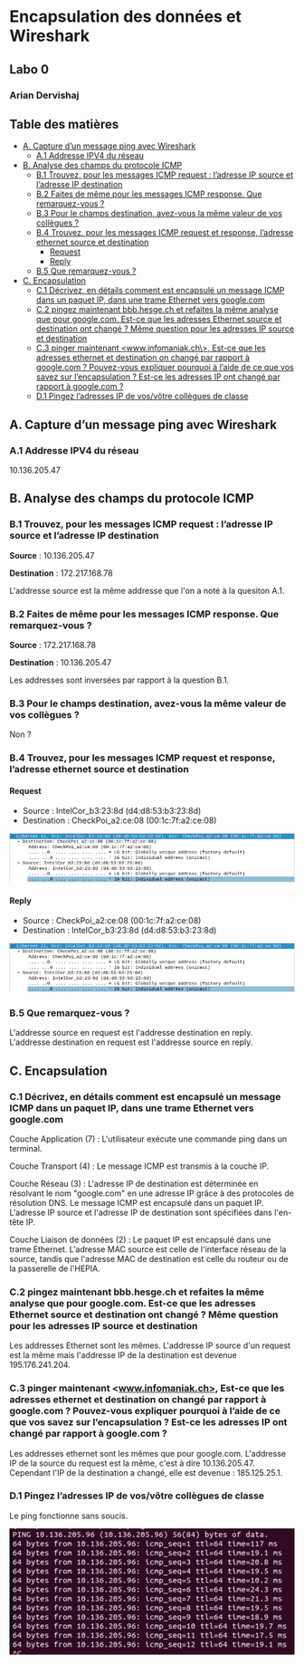 # Encapsulation des données et Wireshark <!-- omit from toc -->

## Labo 0 <!-- omit from toc -->

### Arian Dervishaj <!-- omit from toc -->

<div class="page"/>

## Table des matières <!-- omit from toc -->

- [A. Capture d’un message ping avec Wireshark](#a-capture-dun-message-ping-avec-wireshark)
  - [A.1 Addresse IPV4 du réseau](#a1-addresse-ipv4-du-réseau)
- [B. Analyse des champs du protocole ICMP](#b-analyse-des-champs-du-protocole-icmp)
  - [B.1 Trouvez, pour les messages ICMP request : l’adresse IP source et l’adresse IP destination](#b1-trouvez-pour-les-messages-icmp-request--ladresse-ip-source-et-ladresse-ip-destination)
  - [B.2 Faites de même pour les messages ICMP response. Que remarquez-vous ?](#b2-faites-de-même-pour-les-messages-icmp-response-que-remarquez-vous-)
  - [B.3 Pour le champs destination, avez-vous la même valeur de vos collègues ?](#b3-pour-le-champs-destination-avez-vous-la-même-valeur-de-vos-collègues-)
  - [B.4 Trouvez, pour les messages ICMP request et response, l’adresse ethernet source et destination](#b4-trouvez-pour-les-messages-icmp-request-et-response-ladresse-ethernet-source-et-destination)
    - [Request](#request)
    - [Reply](#reply)
  - [B.5 Que remarquez-vous ?](#b5-que-remarquez-vous-)
- [C. Encapsulation](#c-encapsulation)
  - [C.1 Décrivez, en détails comment est encapsulé un message ICMP dans un paquet IP, dans une trame Ethernet vers google.com](#c1-décrivez-en-détails-comment-est-encapsulé-un-message-icmp-dans-un-paquet-ip-dans-une-trame-ethernet-vers-googlecom)
  - [C.2 pingez maintenant bbb.hesge.ch et refaites la même analyse que pour google.com. Est-ce que les adresses Ethernet source et destination ont changé ? Même question pour les adresses IP source et destination](#c2-pingez-maintenant-bbbhesgech-et-refaites-la-même-analyse-que-pour-googlecom-est-ce-que-les-adresses-ethernet-source-et-destination-ont-changé--même-question-pour-les-adresses-ip-source-et-destination)
  - [C.3 pinger maintenant \<www.infomaniak.ch\>, Est-ce que les adresses ethernet et destination on changé par rapport à google.com ? Pouvez-vous expliquer pourquoi à l’aide de ce que vos savez sur l’encapsulation ? Est-ce les adresses IP ont changé par rapport à google.com ?](#c3-pinger-maintenant-wwwinfomaniakch-est-ce-que-les-adresses-ethernet-et-destination-on-changé-par-rapport-à-googlecom--pouvez-vous-expliquer-pourquoi-à-laide-de-ce-que-vos-savez-sur-lencapsulation--est-ce-les-adresses-ip-ont-changé-par-rapport-à-googlecom-)
  - [D.1 Pingez l’adresses IP de vos/vôtre collègues de classe](#d1-pingez-ladresses-ip-de-vosvôtre-collègues-de-classe)

<div class="page"/>

## A. Capture d’un message ping avec Wireshark

### A.1 Addresse IPV4 du réseau

10.136.205.47

## B. Analyse des champs du protocole ICMP

### B.1 Trouvez, pour les messages ICMP request : l’adresse IP source et l’adresse IP destination

**Source** : 10.136.205.47

**Destination** : 172.217.168.78

L'addresse source est la même addresse que l'on a noté à la quesiton A.1.

### B.2 Faites de même pour les messages ICMP response. Que remarquez-vous ?

**Source** : 172.217.168.78

**Destination** : 10.136.205.47

Les addresses sont inversées par rapport à la question B.1.

### B.3 Pour le champs destination, avez-vous la même valeur de vos collègues ?

Non ?

### B.4 Trouvez, pour les messages ICMP request et response, l’adresse ethernet source et destination

#### Request

- Source : IntelCor_b3:23:8d (d4:d8:53:b3:23:8d)
- Destination : CheckPoi_a2:ce:08 (00:1c:7f:a2:ce:08)

![Addresse Ethernet Request](../images/../../images/Reseau/labo0/Addr-Ethernet-Request.png)

#### Reply

- Source : CheckPoi_a2:ce:08 (00:1c:7f:a2:ce:08)
- Destination : IntelCor_b3:23:8d (d4:d8:53:b3:23:8d)

![Addresse Ethernet Reply](../images/../../images/Reseau/labo0/Addr-Ethernet-Reply.png)

### B.5 Que remarquez-vous ?

L'addresse source en request est l'addresse destination en reply.
L'addresse destination en request est l'addresse source en reply.

## C. Encapsulation

### C.1 Décrivez, en détails comment est encapsulé un message ICMP dans un paquet IP, dans une trame Ethernet vers google.com

Couche Application (7) :
L'utilisateur exécute une commande ping dans un terminal.

Couche Transport (4) :
Le message ICMP est transmis à la couche IP.

Couche Réseau (3) :
L'adresse IP de destination est déterminée en résolvant le nom "google.com" en une adresse IP grâce à des protocoles de résolution DNS.
Le message ICMP est encapsulé dans un paquet IP. L'adresse IP source et l'adresse IP de destination sont spécifiées dans l'en-tête IP.

Couche Liaison de données (2) :
Le paquet IP est encapsulé dans une trame Ethernet.
L'adresse MAC source est celle de l'interface réseau de la source, tandis que l'adresse MAC de destination est celle du routeur ou de la passerelle de l'HEPIA.

### C.2 pingez maintenant bbb.hesge.ch et refaites la même analyse que pour google.com. Est-ce que les adresses Ethernet source et destination ont changé ? Même question pour les adresses IP source et destination

Les addresses Ethernet sont les mêmes. L'addresse IP source d'un request est la même mais l'addresse IP de la destination est devenue 195.176.241.204.

### C.3 pinger maintenant <www.infomaniak.ch>, Est-ce que les adresses ethernet et destination on changé par rapport à google.com ? Pouvez-vous expliquer pourquoi à l’aide de ce que vos savez sur l’encapsulation ? Est-ce les adresses IP ont changé par rapport à google.com ?

Les addresses ethernet sont les mêmes que pour google.com.
L'addresse IP de la source du request est la même, c'est à dire 10.136.205.47. Cependant l'IP de la destination a changé, elle est devenue : 185.125.25.1.

### D.1 Pingez l’adresses IP de vos/vôtre collègues de classe

Le ping fonctionne sans soucis.

![Ping un camarade](../images/../../images/Reseau/labo0/Ping_Collegue.png)
